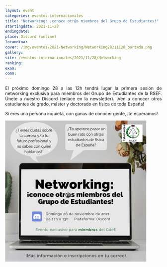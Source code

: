 ```yaml
---
layout: event
categories: eventos-internacionales
title: "Networking: ¡conoce otr@s miembros del Grupo de Estudiantes!"
startingdate: 2021-11-28
endingdate:
place: Discord (online)
locandina:
cover: /img/eventos/2021-Networking/Networking20211128_portada.png
gallery:
site: /eventos-internacionales/2021/11/28/Networking
ranking: 
exam:
comm:
---
```


<div class="section">
  <div class="row">
    <div class="col s12 m6 l8">
      <div class="row center">
        <p style="text-align: justify;">
	  El próximo domingo 28 a las 12h tendrá lugar la primera sesión de networking exclusiva para miembros del Grupo de Estudiantes de la RSEF. Únete a nuestro Discord (enlace en la newsletter). ¡Ven a conocer otros estudiantes de grado, máster y doctorado en física de toda España!
        </p>
        <p style="text-align: justify;">   
          Si eres una persona inquieta, con ganas de conocer gente, ¡te esperamos!
        </p>
      </div>
    </div>
    <div class="col s12 m6 l4">
      <div class="row center">
	<img class="materialboxed" width="90%" src="/img/eventos/2021-Networking/Networking2021128.png">
      </div>
    </div>



<!---
<p style="text-align: justify;">
  <a href='https://www.freepik.es/vectores/fondo'>Imagen de fondo obtenida de Freepik</a>
</p>
-->
